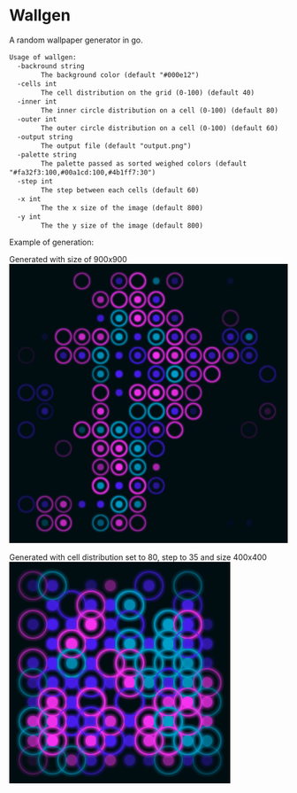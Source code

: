 # Wallgen

A random wallpaper generator in go.

```console
Usage of wallgen:
  -backround string
    	The background color (default "#000e12")
  -cells int
    	The cell distribution on the grid (0-100) (default 40)
  -inner int
    	The inner circle distribution on a cell (0-100) (default 80)
  -outer int
    	The outer circle distribution on a cell (0-100) (default 60)
  -output string
    	The output file (default "output.png")
  -palette string
    	The palette passed as sorted weighed colors (default "#fa32f3:100,#00a1cd:100,#4b1ff7:30")
  -step int
    	The step between each cells (default 60)
  -x int
    	The the x size of the image (default 800)
  -y int
    	The the y size of the image (default 800)
```


Example of generation:

Generated with size of 900x900
![output.png](./examples/output-900x900.png)

Generated with cell distribution set to 80, step to 35 and size 400x400
![output.png](./examples/output-400x400.png)

